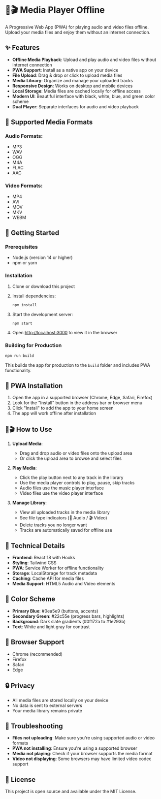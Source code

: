 # 🎵🎬 Media Player Offline

A Progressive Web App (PWA) for playing audio and video files offline. Upload your media files and enjoy them without an internet connection.

## ✨ Features

- **Offline Media Playback**: Upload and play audio and video files without internet connection
- **PWA Support**: Install as a native app on your device
- **File Upload**: Drag & drop or click to upload media files
- **Media Library**: Organize and manage your uploaded tracks
- **Responsive Design**: Works on desktop and mobile devices
- **Local Storage**: Media files are cached locally for offline access
- **Modern UI**: Beautiful interface with black, white, blue, and green color scheme
- **Dual Player**: Separate interfaces for audio and video playback

## 🎨 Supported Media Formats

### Audio Formats:
- MP3
- WAV
- OGG
- M4A
- FLAC
- AAC

### Video Formats:
- MP4
- AVI
- MOV
- MKV
- WEBM

## 🚀 Getting Started

### Prerequisites

- Node.js (version 14 or higher)
- npm or yarn

### Installation

1. Clone or download this project
2. Install dependencies:
   ```bash
   npm install
   ```

3. Start the development server:
   ```bash
   npm start
   ```

4. Open [http://localhost:3000](http://localhost:3000) to view it in the browser

### Building for Production

```bash
npm run build
```

This builds the app for production to the `build` folder and includes PWA functionality.

## 📱 PWA Installation

1. Open the app in a supported browser (Chrome, Edge, Safari, Firefox)
2. Look for the "Install" button in the address bar or browser menu
3. Click "Install" to add the app to your home screen
4. The app will work offline after installation

## 🎵🎬 How to Use

1. **Upload Media**: 
   - Drag and drop audio or video files onto the upload area
   - Or click the upload area to browse and select files

2. **Play Media**:
   - Click the play button next to any track in the library
   - Use the media player controls to play, pause, skip tracks
   - Audio files use the music player interface
   - Video files use the video player interface

3. **Manage Library**:
   - View all uploaded tracks in the media library
   - See file type indicators (🎵 Audio / 🎬 Video)
   - Delete tracks you no longer want
   - Tracks are automatically saved for offline use

## 🔧 Technical Details

- **Frontend**: React 18 with Hooks
- **Styling**: Tailwind CSS
- **PWA**: Service Worker for offline functionality
- **Storage**: LocalStorage for track metadata
- **Caching**: Cache API for media files
- **Media Support**: HTML5 Audio and Video elements

## 🎨 Color Scheme

- **Primary Blue**: #0ea5e9 (buttons, accents)
- **Secondary Green**: #22c55e (progress bars, highlights)
- **Background**: Dark slate gradients (#0f172a to #1e293b)
- **Text**: White and light gray for contrast

## 📱 Browser Support

- Chrome (recommended)
- Firefox
- Safari
- Edge

## 🔒 Privacy

- All media files are stored locally on your device
- No data is sent to external servers
- Your media library remains private

## 🐛 Troubleshooting

- **Files not uploading**: Make sure you're using supported audio or video formats
- **PWA not installing**: Ensure you're using a supported browser
- **Media not playing**: Check if your browser supports the media format
- **Video not displaying**: Some browsers may have limited video codec support

## 📄 License

This project is open source and available under the MIT License.

